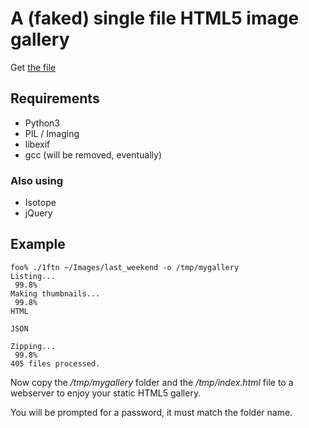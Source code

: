 # A (faked) single file HTML5 image gallery

Get [the file](./1ftn)

## Requirements

- Python3
- PIL / Imaging
- libexif
- gcc (will be removed, eventually)

### Also using

- Isotope
- jQuery

## Example

    foo% ./1ftn ~/Images/last_weekend -o /tmp/mygallery
    Listing...
     99.8%
    Making thumbnails...
     99.8%
    HTML

    JSON

    Zipping...
     99.8%
    405 files processed.

Now copy the */tmp/mygallery* folder and the */tmp/index.html* file to a webserver to enjoy your static HTML5 gallery.

You will be prompted for a password, it must match the folder name.
